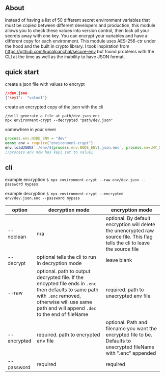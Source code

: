 ## About
Instead of having a list of 50 different secret environment variables that must be copied between different developers and production, this module allows you to check these values into version control, then lock all your secrets away with one key. You can encrypt your variables and have a different copy for each environment. This module uses AES-256-ctr under the hood and the built in crypto library. I took inspiration from https://github.com/kunalpanchal/secure-env but found problems with the CLI at the time as well as the inability to have JSON format. 

## quick start
create a json file with values to encrypt
```json
//dev.json
{"key1":  "value1"}
```
create an encrypted copy of the json with the cli
```
//will generate a file at path/dev.json.enc
npx environment-crypt --decrypted "path/dev.json" 
```
somewhere in your sever
```js
process.env.NODE_ENV = "dev"
const env = require("environment-crypt")
env.loadJSON(`./env/${process.env.NODE_ENV}.json.enc`, process.env.MY_SECURE_ENV_PASSWORD)
//process.env now has key1 set to value1
```

## cli
example encryption
`$ npx environment-crypt --raw env/dev.json --password mypass`

example decryption
`$ npx environment-crypt --encrypted env/dev.json.enc --password mypass`

| option      | decryption mode                                                                                                                                                                                         | encryption mode                                                                                                               |
|-------------|---------------------------------------------------------------------------------------------------------------------------------------------------------------------------------------------------------|-------------------------------------------------------------------------------------------------------------------------------|
| --noclean   | n/a                                                                                                                                                                                                     | optional. By default encryption will delete the unencrypted raw source file. This flag tells the cli to leave the source file |
| --decrypt   | optional tells the cli to run in decryption mode                                                                                                                                                        | leave blank                                                                                                                   |
| --raw       | optional. path to output decrypted file. If the encypted file ends in `.enc` then defaults to same path with `.enc` removed, otherwise will use same path and will append `.dec` to the end of fileName | required. path to unecrypted env file                                                                                         |
| --encrypted | required. path to encrypted env file                                                                                                                                                                    | optional. Path and filename you want the encrypted file to be. Defaults to unecrypted fileName with ".enc" appended           |
| --password  | required                                                                                                                                                                                                | required                                                                                                                      |

